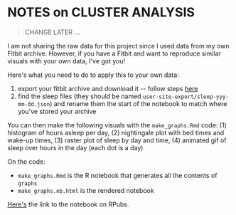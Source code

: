# NOTES on CLUSTER ANALYSIS


> CHANGE LATER ...

I am not sharing the raw data for this project since I used data from my own Fitbit archive. However, if you have a Fitbit and want to reproduce similar visuals with your own data, I've got you!

Here's what you need to do to apply this to your own data:

1. export your fitbit archive and download it -- follow steps [here](https://help.fitbit.com/articles/en_US/Help_article/1133)
2. find the sleep files (they should be named `user-site-export/sleep-yyy-mm-dd.json`) and rename them the start of the notebook to match where you've stored your archive

You can then make the following visuals with the `make_graphs.Rmd` code: (1) histogram of hours asleep per day, (2) nightingale plot with bed times and wake-up times, (3) raster plot of sleep by day and time, (4) animated gif of sleep over hours in the day (each dot is a day)

On the code:

- `make_graphs.Rmd` is the R notebook that generates all the contents of `graphs`
- `make_graphs.nb.html` is the rendered notebook

[Here's](https://rpubs.com/Lulliter/cluster) the link to the notebook on RPubs.
